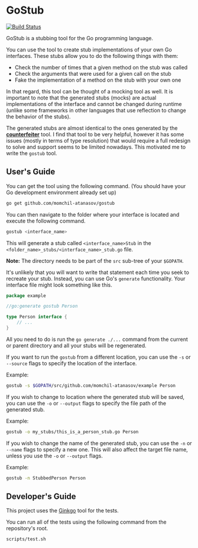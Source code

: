 # GoStub

[![Build Status](https://travis-ci.org/momchil-atanasov/gostub.png)](https://travis-ci.org/momchil-atanasov/gostub)

GoStub is a stubbing tool for the Go programming language.

You can use the tool to create stub implementations of your own Go interfaces. These stubs allow you to do the following things with them:
* Check the number of times that a given method on the stub was called
* Check the arguments that were used for a given call on the stub
* Fake the implementation of a method on the stub with your own one

In that regard, this tool can be thought of a mocking tool as well. It is important to note that the generated stubs (mocks) are actual implementations of the interface and cannot be changed during runtime (unlike some frameworks in other languages that use reflection to change the behavior of the stubs).

The generated stubs are almost identical to the ones generated by the **[counterfeiter](https://github.com/maxbrunsfeld/counterfeiter)** tool. I find that tool to be very helpful, however it has some issues (mostly in terms of type resolution) that would require a full redesign to solve and support seems to be limited nowadays. This motivated me to write the `gostub` tool.

## User's Guide

You can get the tool using the following command. (You should have your Go development environment already set up)

```bash
go get github.com/momchil-atanasov/gostub
```

You can then navigate to the folder where your interface is located and execute the following command.

```bash
gostub <interface_name>
```

This will generate a stub called `<interface_name>Stub` in the `<folder_name>_stubs/<interface_name>_stub.go` file.

**Note:** The directory needs to be part of the `src` sub-tree of your `$GOPATH`.

It's unlikely that you will want to write that statement each time you seek to recreate your stub. Instead, you can use Go's `generate` functionality. Your interface file might look something like this.

```go
package example

//go:generate gostub Person

type Person interface {
	// ...
}
```

All you need to do is run the `go generate ./...` command from the current or parent directory and all your stubs will be regenerated.

If you want to run the `gostub` from a different location, you can use the `-s` or `--source` flags to specify the location of the interface.

Example:

```bash
gostub -s $GOPATH/src/github.com/momchil-atanasov/example Person
```

If you wish to change to location where the generated stub will be saved, you can use the `-o` or `--output` flags to specify the file path of the generated stub.

Example:

```bash
gostub -o my_stubs/this_is_a_person_stub.go Person
```

If you wish to change the name of the generated stub, you can use the `-n` or `--name` flags to specify a new one. This will also affect the target file name, unless you use the `-o` or `--output` flags.

Example:

```bash
gostub -n StubbedPerson Person
```

## Developer's Guide

This project uses the [Ginkgo](https://github.com/onsi/ginkgo) tool for the tests.

You can run all of the tests using the following command from the repository's root.

```bash
scripts/test.sh
```
